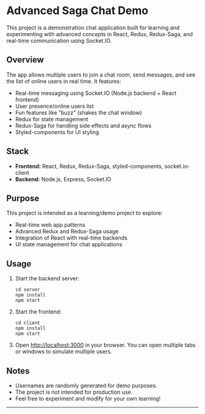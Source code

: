 # Advanced Saga Chat Demo

This project is a demonstration chat application built for learning and experimenting with advanced concepts in React, Redux, Redux-Saga, and real-time communication using Socket.IO.

## Overview

The app allows multiple users to join a chat room, send messages, and see the list of online users in real time. It features:

- Real-time messaging using Socket.IO (Node.js backend + React frontend)
- User presence/online users list
- Fun features like "buzz" (shakes the chat window)
- Redux for state management
- Redux-Saga for handling side effects and async flows
- Styled-components for UI styling

## Stack

- **Frontend:** React, Redux, Redux-Saga, styled-components, socket.io-client
- **Backend:** Node.js, Express, Socket.IO

## Purpose

This project is intended as a learning/demo project to explore:

- Real-time web app patterns
- Advanced Redux and Redux-Saga usage
- Integration of React with real-time backends
- UI state management for chat applications

## Usage

1. Start the backend server:
   ```
   cd server
   npm install
   npm start
   ```

2. Start the frontend:
   ```
   cd client
   npm install
   npm start
   ```

3. Open [http://localhost:3000](http://localhost:3000) in your browser. You can open multiple tabs or windows to simulate multiple users.

## Notes

- Usernames are randomly generated for demo purposes.
- The project is not intended for production use.
- Feel free to experiment and modify for your own learning!

---